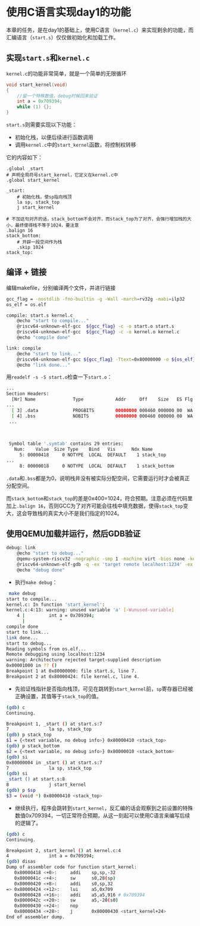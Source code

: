 # 使用C语言实现day1的功能

本章的任务，是在day1的基础上，使用C语言（`kernel.c`）来实现剩余的功能，而汇编语言（`start.s`）仅仅做初始化和加载工作。

## 实现`start.s`和`kernel.c`

`kernel.c`的功能非常简单，就是一个简单的无限循环

```C
void start_kernel(void)
{
	//留一个特殊数值，debug时候回来验证
	int a = 0x709394;
	while (1) {}; 
}
```



`start.s`则需要实现以下功能：

* 初始化栈，以便后续进行函数调用
* 调用`kernel.c`中的`start_kernel`函数，将控制权转移

它的内容如下：

```assembly
.global	_start
# 声明全局符号start_kernel，它定义在kernel.c中
.global start_kernel

_start:
	# 初始化栈，使sp指向栈顶
	la sp, stack_top
	j start_kernel

# 不加这句对齐的话，stack_bottom不会对齐，而stack_top为了对齐，会强行增加栈的大小，最终使得栈不等于1024，要注意
.balign 16
stack_bottom:
	# 开辟一段空间作为栈
    .skip 1024
stack_top:

```



## 编译 + 链接

编辑makefile，分别编译两个文件，并进行链接

```bash
gcc_flag = -nostdlib -fno-builtin -g -Wall -march=rv32g -mabi=ilp32
os_elf = os.elf

compile: start.s kernel.c
	@echo "start to compile..."
	@riscv64-unknown-elf-gcc  ${gcc_flag} -c -o start.o start.s
	@riscv64-unknown-elf-gcc  ${gcc_flag} -c -o kernel.o kernel.c 
	@echo "compile done"

link: compile
	@echo "start to link..."
	@riscv64-unknown-elf-gcc ${gcc_flag} -Ttext=0x80000000 -o ${os_elf} start.o kernel.o
	@echo "link done..."
```

用`readelf -s -S start.o`检查一下`start.o`：

```bash
...
Section Headers:
  [Nr] Name              Type            Addr     Off    Size   ES Flg Lk Inf Al
...
  [ 3] .data             PROGBITS        00000000 000460 000000 00  WA  0   0  1
  [ 4] .bss              NOBITS          00000000 000460 000000 00  WA  0   0  1
 ...
 
 
 
 Symbol table '.symtab' contains 29 entries:
   Num:    Value  Size Type    Bind   Vis      Ndx Name
     5: 00000418     0 NOTYPE  LOCAL  DEFAULT    1 stack_top
... 
     8: 00000018     0 NOTYPE  LOCAL  DEFAULT    1 stack_bottom
```

`.data`和`.bss`都是为0，说明栈并没有被实际分配空间，它需要运行时才会被真正分配空间。



而`stack_bottom`和`stack_top`的差是0x400=1024，符合预期。注意必须在代码里加上`.balign 16`，否则GCC为了对齐可能会往栈中填充数据，使得`stack_top`变大，这会导致栈的真实大小不是我们指定的1024。





## 使用QEMU加载并运行，然后GDB验证

```bash
debug: link
	@echo "start to debug..."
	@qemu-system-riscv32 -nographic -smp 1 -machine virt -bios none -kernel ${os_elf} -s -S & 
	@riscv64-unknown-elf-gdb -q -ex 'target remote localhost:1234' -ex 'b _start' -ex 'b start_kernel' ${os_elf}
	@echo "debug done"
```

* 执行`make debug`：

```bash
 make debug
start to compile...
kernel.c: In function 'start_kernel':
kernel.c:4:13: warning: unused variable 'a' [-Wunused-variable]
    4 |         int a = 0x709394;
      |             ^
compile done
start to link...
link done...
start to debug...
Reading symbols from os.elf...
Remote debugging using localhost:1234
warning: Architecture rejected target-supplied description
0x00001000 in ?? ()
Breakpoint 1 at 0x80000000: file start.s, line 7.
Breakpoint 2 at 0x80000424: file kernel.c, line 4.
```



* 先验证栈指针是否指向栈顶，可见在跳转到`start_kernel`前，`sp`寄存器已经被正确设置，其值等于`stack_top`的值。

```bash
(gdb) c
Continuing.

Breakpoint 1, _start () at start.s:7
7               la sp, stack_top
(gdb) p stack_top
$1 = {<text variable, no debug info>} 0x80000410 <stack_top>
(gdb) p stack_bottom
$2 = {<text variable, no debug info>} 0x80000010 <stack_bottom>
(gdb) si
0x80000004 in _start () at start.s:7
7               la sp, stack_top
(gdb) si
_start () at start.s:8
8               j start_kernel
(gdb) p $sp
$3 = (void *) 0x80000410 <stack_top>
```



* 继续执行，程序会跳转到`start_kernel`，反汇编的话会观察到之前设置的特殊数值0x709394，一切正常符合预期，从这一刻起可以使用C语言来编写后续的逻辑了。

```bash
(gdb) c
Continuing.

Breakpoint 2, start_kernel () at kernel.c:4
4               int a = 0x709394;
(gdb) disas
Dump of assembler code for function start_kernel:
   0x80000418 <+0>:     addi    sp,sp,-32
   0x8000041c <+4>:     sw      s0,28(sp)
   0x80000420 <+8>:     addi    s0,sp,32
=> 0x80000424 <+12>:    lui     a5,0x709
   0x80000428 <+16>:    addi    a5,a5,916 # 0x709394
   0x8000042c <+20>:    sw      a5,-20(s0)
   0x80000430 <+24>:    nop
   0x80000434 <+28>:    j       0x80000430 <start_kernel+24>
End of assembler dump.
```






